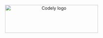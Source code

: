 
<p align="center">
  <a href="https://codely.com">
       <img src="https://github.com/thotluna/Reading-Bookshop/assets/9143737/fa5197a0-f117-422b-bc06-2e33fa147068" width="300px" height="92px" alt="Codely logo"/>
  </a>


